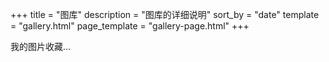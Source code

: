 +++
title = "图库"
description = "图库的详细说明"
sort_by = "date"
template = "gallery.html"
page_template = "gallery-page.html"
+++

我的图片收藏...